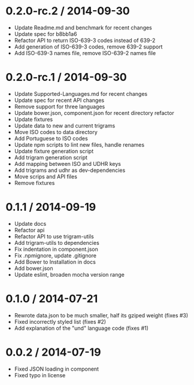 
0.2.0-rc.2 / 2014-09-30
==================

 * Update Readme.md and benchmark for recent changes
 * Update spec for b8bb1a6
 * Refactor API to return ISO-639-3 codes instead of 639-2
 * Add generation of ISO-639-3 codes, remove 639-2 support
 * Add ISO-639-3 names file, remove ISO-639-2 names file

0.2.0-rc.1 / 2014-09-30
==================

 * Update Supported-Languages.md for recent changes
 * Update spec for recent API changes
 * Remove support for three languages
 * Update bower.json, component.json for recent directory refactor
 * Update fixtures
 * Update data to new and current trigrams
 * Move ISO codes to data directory
 * Add Portuguese to ISO codes
 * Update npm scripts to lint new files, handle renames
 * Update fixture generation script
 * Add trigram generation script
 * Add mapping between ISO and UDHR keys
 * Add trigrams and udhr as dev-dependencies
 * Move scrips and API files
 * Remove fixtures

0.1.1 / 2014-09-19
==================

 * Update docs
 * Refactor api
 * Refactor API to use trigram-utils
 * Add trigram-utils to dependencies
 * Fix indentation in component.json
 * Fix .npmignore, update .gitignore
 * Add Bower to Installation in docs
 * Add bower.json
 * Update eslint, broaden mocha version range

0.1.0 / 2014-07-21
==================

 * Rewrote data.json to be much smaller, half its gziped weight (fixes #3)
 * Fixed incorrectly styled list (fixes #2)
 * Add explanation of the "und" language code (fixes #1)

0.0.2 / 2014-07-19
==================

 * Fixed JSON loading in component
 * Fixed typo in license
